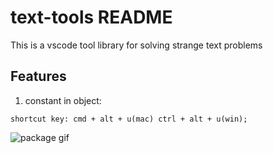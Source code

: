 # text-tools README

This is a vscode tool library for solving strange text problems

## Features

1. constant in object:
```
shortcut key: cmd + alt + u(mac) ctrl + alt + u(win);
```

![package gif](https://assertss.oss-cn-hongkong.aliyuncs.com/assets/images/%E5%9B%BE%E7%89%87.gif)



